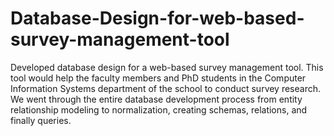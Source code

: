 # Database-Design-for-web-based-survey-management-tool
Developed database design for a web-based survey management tool. This tool would help the faculty members and PhD students in the Computer Information Systems department of the school to conduct survey research. We went through the entire database development process from entity relationship modeling to normalization, creating schemas, relations, and finally queries. 

